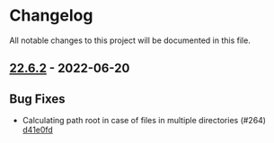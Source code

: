 # Changelog

All notable changes to this project will be documented in this file.

## [22.6.2] - 2022-06-20

## Bug Fixes
* Calculating path root in case of files in multiple directories (#264) [d41e0fd](https://github.com/greenbone/troubadix/commit/d41e0fd)

[22.6.2]: https://github.com/greenbone/troubadix/compare/22.6.2.dev1...22.6.2